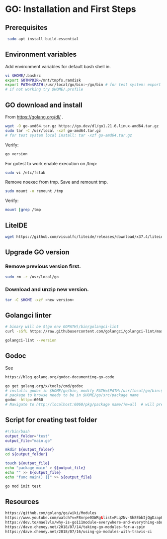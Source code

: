 # GO: Installation and First Steps
## Prerequisites
```sh
 sudo apt install build-essential
```
## Environment variables
Add environment variables for default bash shell in.
```bash
vi $HOME/.bashrc
export GOTMPDIR=/mnt/tmpfs.ramdisk 
export PATH=$PATH:/usr/local/go/bin:~/go/bin # for test system: export PATH=$PATH:$HOME/go/bin
# if not working try $HOME/.profile
```
## GO download and install
From https://golang.org/dl/ .
```bash
wget -O go-amd64.tar.gz https://go.dev/dl/go1.21.6.linux-amd64.tar.gz
sudo tar -C /usr/local -xzf go-amd64.tar.gz
# for test system local install: tar -xzf go-amd64.tar.gz
```
Verify:
```bash
go version
```
For gotest to work enable execution on /tmp:
```bash
sudo vi /etc/fstab
```
Remove noexec from tmp. Save and remount tmp.
```bash
sudo mount -o remount /tmp
```
Verify:
```bash
mount |grep /tmp
```
## LiteIDE
```sh
wget https://github.com/visualfc/liteide/releases/download/x37.4/liteidex37.4.linux64-qt5.5.1.tar.gz
```
## Upgrade GO version
### Remove previous version first.
```bash
sudo rm -r /usr/local/go
```
### Download and unzip new version.
```bash
tar -C $HOME -xzf <new version>
```
## Golangci linter
```sh
# binary will be $(go env GOPATH)/bin/golangci-lint
curl -sSfL https://raw.githubusercontent.com/golangci/golangci-lint/master/install.sh | sh -s -- -b $(go env GOPATH)/bin v1.51.1

golangci-lint --version
```
## Godoc
See 
```html
https://blog.golang.org/godoc-documenting-go-code
```
```bash
go get golang.org/x/tools/cmd/godoc  
# installs godoc in $HOME/go/bin, modify PATH=$PATH:/usr/local/go/bin:$HOME/go/bin
# package to browse needs to be in $HOME/go/src/package name
godoc -http=:6060
# Navigate to http://localhost:6060/pkg/package name/?m=all  # will present also data of unexported 
```
## Script for creating test folder
```sh
#!/bin/bash
output_folder="test"
output_file="main.go"

mkdir ${output_folder}
cd ${output_folder}

touch ${output_file}
echo "package main" > ${output_file}
echo "" >> ${output_file}
echo "func main() {}" >> ${output_file}

go mod init test 
```
## Resources
```html
https://github.com/golang/go/wiki/Modules
https://www.youtube.com/watch?v=F8nrpe0XWRg&list=PLq2Nv-Sh8EbbIjQgDzapOFeVfv5bGOoPE&index=3&t=0s
https://dev.to/maelvls/why-is-go111module-everywhere-and-everything-about-go-modules-24k
https://dave.cheney.net/2018/07/14/taking-go-modules-for-a-spin
https://dave.cheney.net/2018/07/16/using-go-modules-with-travis-ci
```
